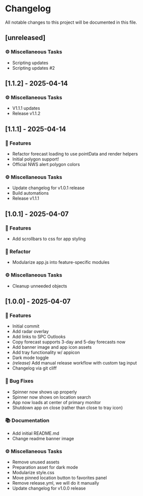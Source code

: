 # Changelog

All notable changes to this project will be documented in this file.

## [unreleased]

### ⚙️ Miscellaneous Tasks

- Scripting updates
- Scripting updates #2

## [1.1.2] - 2025-04-14

### ⚙️ Miscellaneous Tasks

- V1.1.1 updates
- Release v1.1.2

## [1.1.1] - 2025-04-14

### 🚀 Features

- Refactor forecast loading to use pointData and render helpers
- Initial polygon support!
- Official NWS alert polygon colors

### ⚙️ Miscellaneous Tasks

- Update changelog for v1.0.1 release
- Build automations
- Release v1.1.1

## [1.0.1] - 2025-04-07

### 🚀 Features

- Add scrollbars to css for app styling

### 🚜 Refactor

- Modularize app.js into feature-specific modules

### ⚙️ Miscellaneous Tasks

- Cleanup unneeded objects

## [1.0.0] - 2025-04-07

### 🚀 Features

- Initial commit
- Add radar overlay
- Add links to SPC Outlooks
- Copy forecast supports 3-day and 5-day forecasts now
- Add banner image and app icon assets
- Add tray functionality w/ appicon
- Dark mode toggle
- *(release)* Add manual release workflow with custom tag input
- Changelog via git cliff

### 🐛 Bug Fixes

- Spinner now shows up properly
- Spinner now shows on location search
- App now loads at center of primary monitor
- Shutdown app on close (rather than close to tray icon)

### 📚 Documentation

- Add initial README.md
- Change readme banner image

### ⚙️ Miscellaneous Tasks

- Remove unused assets
- Preparation asset for dark mode
- Modularize style.css
- Move pinned location button to favorites panel
- Remove release.yml, we will do it manually
- Update changelog for v1.0.0 release

<!-- generated by git-cliff -->
